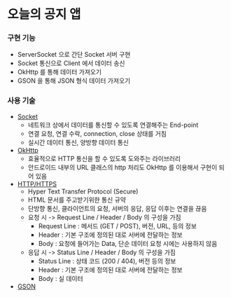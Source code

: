 # 오늘의 공지 앱

### 구현 기능
- ServerSocket 으로 간단 Socket 서버 구현
- Socket 통신으로 Client 에서 데이터 송신
- OkHttp 를 통해 데이터 가져오기
- GSON 을 통해 JSON 형식 데이터 가져오기


### 사용 기술
- [Socket](https://developer.android.com/reference/java/net/Socket)
    - 네트워크 상에서 데이터를 통신할 수 있도록 연결해주는 End-point
    - 연결 요청, 연결 수락, connection, close 상태를 거침
    - 실시간 데이터 통신, 양방향 데이터 통신
- [OkHttp](https://square.github.io/okhttp/)
    - 효율적으로 HTTP 통신을 할 수 있도록 도와주는 라이브러리
    - 안드로이드 내부의 URL 클래스의 http 처리도 OkHttp 를 이용해서 구현이 되어 있음
- [HTTP/HTTPS](https://developer.android.com/training/articles/security-ssl)
    - Hyper Text Transfer Protocol (Secure)
    - HTML 문서를 주고받기위한 통신 규약 
    - 단방향 통신, 클라이언트의 요청, 서버의 응답, 응답 이후는 연결을 끊음
    - 요청 시 -> Request Line / Header / Body 의 구성을 가짐
        - Request Line : 메서드 (GET / POST), 버전, URL, 등의 정보
        - Header : 기본 구조에 정의된 대로 서버에 전달하는 정보
        - Body : 요청에 들어가는 Data, 단순 데이터 요청 시에는 사용하지 않음
    - 응답 시 -> Status Line / Header / Body 의 구성을 가짐
        - Status Line : 상태 코드 (200 / 404), 버전 등의 정보
        - Header : 기본 구조에 정의된 대로 서버에 전달하는 정보
        - Body : 실 데이터
- [GSON](https://developer.android.com/training/volley/request-custom)